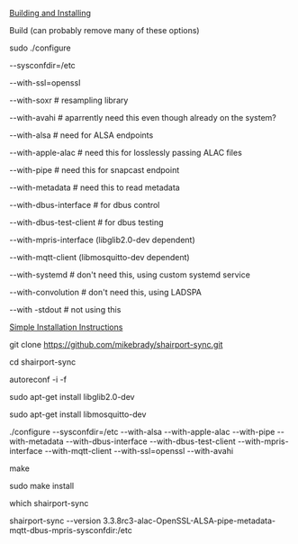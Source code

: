 [Building and Installing](https://github.com/mikebrady/shairport-sync#building-and-installing)

Build (can probably remove many of these options)

sudo ./configure

  --sysconfdir=/etc

  --with-ssl=openssl

  --with-soxr # resampling library

  --with-avahi # aparrently need this even though already on the system?

  --with-alsa # need for ALSA endpoints

  --with-apple-alac # need this for losslessly passing ALAC files

  --with-pipe # need this for snapcast endpoint

  --with-metadata # need this to read metadata

  --with-dbus-interface # for dbus control

  --with-dbus-test-client # for dbus testing

  --with-mpris-interface (libglib2.0-dev dependent)

  --with-mqtt-client (libmosquitto-dev dependent)

  --with-systemd # don't need this, using custom systemd service

  --with-convolution # don't need this, using LADSPA

  --with -stdout # not using this


  
[Simple Installation Instructions](https://github.com/mikebrady/shairport-sync/blob/master/INSTALL.md)

git clone https://github.com/mikebrady/shairport-sync.git

cd shairport-sync

autoreconf -i -f

sudo apt-get install libglib2.0-dev

sudo apt-get install libmosquitto-dev

./configure --sysconfdir=/etc --with-alsa --with-apple-alac --with-pipe --with-metadata --with-dbus-interface --with-dbus-test-client --with-mpris-interface --with-mqtt-client --with-ssl=openssl --with-avahi

make

sudo make install

which shairport-sync

shairport-sync --version
3.3.8rc3-alac-OpenSSL-ALSA-pipe-metadata-mqtt-dbus-mpris-sysconfdir:/etc
